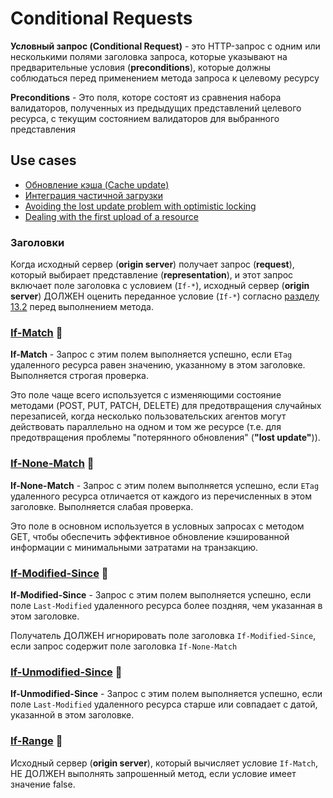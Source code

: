 # Conditional Requests

**Условный запрос (Conditional Request)** - это HTTP-запрос с одним или несколькими полями заголовка запроса, которые указывают на предварительные условия (**preconditions**), которые должны соблюдаться перед применением метода запроса к целевому ресурсу

**Preconditions** - Это поля, которе состоят из сравнения набора валидаторов, полученных из предыдущих представлений целевого ресурса, с текущим состоянием валидаторов для выбранного представления


## Use cases
- [Обновление кэша (Cache update)](https://developer.mozilla.org/en-US/docs/Web/HTTP/Conditional_requests#cache_update)
- [Интеграция частичной загрузки](https://developer.mozilla.org/en-US/docs/Web/HTTP/Conditional_requests#integrity_of_a_partial_download)
- [Avoiding the lost update problem with optimistic locking](https://developer.mozilla.org/en-US/docs/Web/HTTP/Conditional_requests#avoiding_the_lost_update_problem_with_optimistic_locking)
- [Dealing with the first upload of a resource](https://developer.mozilla.org/en-US/docs/Web/HTTP/Conditional_requests#dealing_with_the_first_upload_of_a_resource)


### Заголовки

Когда исходный сервер (**origin server**) получает запрос (**request**), который выбирает представление (**representation**), и этот запрос включает поле заголовка с условием (`If-*`), исходный сервер (**origin server**) ДОЛЖЕН оценить переданное условие (`If-*`) согласно [разделу 13.2](https://www.rfc-editor.org/rfc/rfc9110.html#section-13.2) перед выполнением метода.

### [If-Match](https://www.rfc-editor.org/rfc/rfc9110.html#section-13.1.1) 🎩

**If-Match** - Запрос с этим полем выполняется успешно, если `ETag` удаленного ресурса равен значению, указанному в этом заголовке. Выполняется строгая проверка.

Это поле чаще всего используется с изменяющими состояние методами (POST, PUT, PATCH, DELETE) для предотвращения случайных перезаписей, когда несколько пользовательских агентов могут действовать параллельно на одном и том же ресурсе (т.е. для предотвращения проблемы "потерянного обновления" (**"lost update"**)).

### [If-None-Match](https://www.rfc-editor.org/rfc/rfc9110.html#section-13.1.3) 🎩

**If-None-Match** - Запрос с этим полем выполняется успешно, если `ETag` удаленного ресурса отличается от каждого из перечисленных в этом заголовке. Выполняется слабая проверка.

Это поле в основном используется в условных запросах с методом GET, чтобы обеспечить эффективное обновление кэшированной информации с минимальными затратами на транзакцию.

### [If-Modified-Since](https://www.rfc-editor.org/rfc/rfc9110.html#section-13.1.3) 🎩

**If-Modified-Since** - Запрос с этим полем выполняется успешно, если поле `Last-Modified` удаленного ресурса более поздняя, чем указанная в этом заголовке.

Получатель ДОЛЖЕН игнорировать поле заголовка `If-Modified-Since`, если запрос содержит поле заголовка `If-None-Match`

### [If-Unmodified-Since](https://www.rfc-editor.org/rfc/rfc9110.html#section-13.1.4) 🎩
**If-Unmodified-Since** - Запрос с этим полем выполняется успешно, если поле `Last-Modified` удаленного ресурса старше или совпадает с датой, указанной в этом заголовке.

### [If-Range](https://www.rfc-editor.org/rfc/rfc9110.html#section-13.1.5) 🎩

Исходный сервер (**origin server**), который вычисляет условие `If-Match`, НЕ ДОЛЖЕН выполнять запрошенный метод, если условие имеет значение false.
